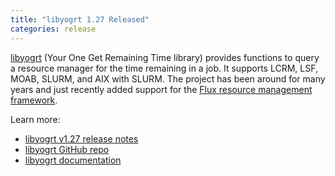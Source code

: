 ```yaml
---
title: "libyogrt 1.27 Released"
categories: release
---
```


[libyogrt](https://github.com/LLNL/libyogrt) (Your One Get Remaining Time library) provides functions to query a resource manager for the time remaining in a job. It supports LCRM, LSF, MOAB, SLURM, and AIX with SLURM. The project has been around for many years and just recently added support for the [Flux resource management framework](https://github.com/flux-framework).

Learn more:

- [libyogrt v1.27 release notes](https://github.com/LLNL/libyogrt/releases/tag/1.27)
- [libyogrt GitHub repo](https://github.com/LLNL/libyogrt)
- [libyogrt documentation](https://github.com/LLNL/libyogrt/blob/master/src/yogrt.h)
